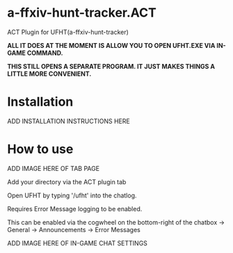 # a-ffxiv-hunt-tracker.ACT
ACT Plugin for UFHT(a-ffxiv-hunt-tracker)

<b>ALL IT DOES AT THE MOMENT IS ALLOW YOU TO OPEN UFHT.EXE VIA IN-GAME COMMAND.</b>

<b>THIS STILL OPENS A SEPARATE PROGRAM. IT JUST MAKES THINGS A LITTLE MORE CONVENIENT.</b>

# Installation

ADD INSTALLATION INSTRUCTIONS HERE


# How to use

ADD IMAGE HERE OF TAB PAGE

Add your directory via the ACT plugin tab 

Open UFHT by typing '/ufht' into the chatlog.

Requires Error Message logging to be enabled.

This can be enabled via the cogwheel on the bottom-right of the chatbox -> General -> Announcements -> Error Messages

ADD IMAGE HERE OF IN-GAME CHAT SETTINGS
